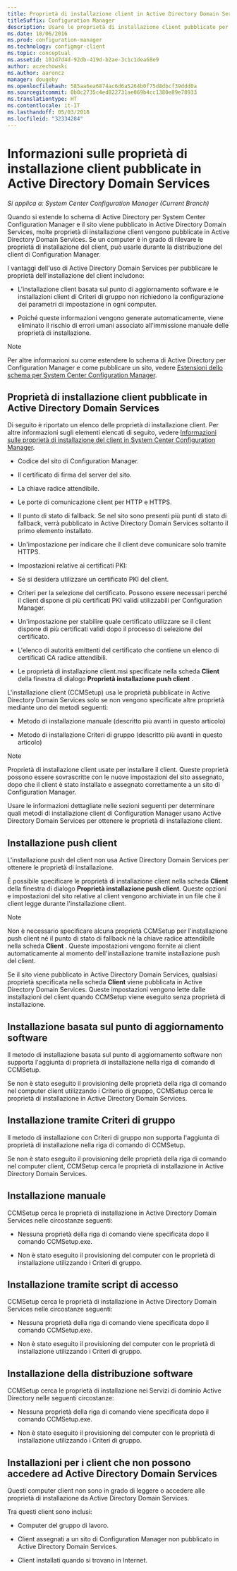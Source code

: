 ```yaml
---
title: Proprietà di installazione client in Active Directory Domain Services
titleSuffix: Configuration Manager
description: Usare le proprietà di installazione client pubblicate per Active Directory Domain Services in System Center Configuration Manager.
ms.date: 10/06/2016
ms.prod: configuration-manager
ms.technology: configmgr-client
ms.topic: conceptual
ms.assetid: 101d7d4d-92db-419d-b2ae-3c1c1dea68e9
author: aczechowski
ms.author: aaroncz
manager: dougeby
ms.openlocfilehash: 585aa6ea6874ac6d6a5264b0f75d8dbcf39ddd0a
ms.sourcegitcommit: 0b0c2735c4ed822731ae069b4cc1380e89e78933
ms.translationtype: HT
ms.contentlocale: it-IT
ms.lasthandoff: 05/03/2018
ms.locfileid: "32334284"
---
```

# <a name="about-client-installation-properties-published-to-active-directory-domain-services"></a>Informazioni sulle proprietà di installazione client pubblicate in Active Directory Domain Services

*Si applica a: System Center Configuration Manager (Current Branch)*

Quando si estende lo schema di Active Directory per System Center Configuration Manager e il sito viene pubblicato in Active Directory Domain Services, molte proprietà di installazione client vengono pubblicate in Active Directory Domain Services. Se un computer è in grado di rilevare le proprietà di installazione del client, può usarle durante la distribuzione del client di Configuration Manager.  

 I vantaggi dell'uso di Active Directory Domain Services per pubblicare le proprietà dell'installazione del client includono:  

-   L'installazione client basata sul punto di aggiornamento software e le installazioni client di Criteri di gruppo non richiedono la configurazione dei parametri di impostazione in ogni computer.  

-   Poiché queste informazioni vengono generate automaticamente, viene eliminato il rischio di errori umani associato all'immissione manuale delle proprietà di installazione.  

> [!NOTE]  
>  Per altre informazioni su come estendere lo schema di Active Directory per Configuration Manager e come pubblicare un sito, vedere [Estensioni dello schema per System Center Configuration Manager](../../plan-design/network/schema-extensions.md).  

## <a name="client-installation-properties-published-to-active-directory-domain-services"></a>Proprietà di installazione client pubblicate in Active Directory Domain Services  
Di seguito è riportato un elenco delle proprietà di installazione client. Per altre informazioni sugli elementi elencati di seguito, vedere [Informazioni sulle proprietà di installazione del client in System Center Configuration Manager](../../../core/clients/deploy/about-client-installation-properties.md).  

-   Codice del sito di Configuration Manager.  

-   Il certificato di firma del server del sito.  

-   La chiave radice attendibile.  

-   Le porte di comunicazione client per HTTP e HTTPS.  

-   Il punto di stato di fallback. Se nel sito sono presenti più punti di stato di fallback, verrà pubblicato in Active Directory Domain Services soltanto il primo elemento installato.  

-   Un'impostazione per indicare che il client deve comunicare solo tramite HTTPS.  

-   Impostazioni relative ai certificati PKI:  

   -   Se si desidera utilizzare un certificato PKI del client.  

   -   Criteri per la selezione del certificato. Possono essere necessari perché il client dispone di più certificati PKI validi utilizzabili per Configuration Manager.  

   -   Un'impostazione per stabilire quale certificato utilizzare se il client dispone di più certificati validi dopo il processo di selezione del certificato.  

   -   L'elenco di autorità emittenti del certificato che contiene un elenco di certificati CA radice attendibili.  

-   Le proprietà di installazione client.msi specificate nella scheda **Client** della finestra di dialogo **Proprietà installazione push client** .

L'installazione client (CCMSetup) usa le proprietà pubblicate in Active Directory Domain Services solo se non vengono specificate altre proprietà mediante uno dei metodi seguenti:  

-   Metodo di installazione manuale (descritto più avanti in questo articolo)

-   Metodo di installazione Criteri di gruppo (descritto più avanti in questo articolo)

> [!NOTE]  
>  Proprietà di installazione client usate per installare il client. Queste proprietà possono essere sovrascritte con le nuove impostazioni del sito assegnato, dopo che il client è stato installato e assegnato correttamente a un sito di Configuration Manager.  

 Usare le informazioni dettagliate nelle sezioni seguenti per determinare quali metodi di installazione client di Configuration Manager usano Active Directory Domain Services per ottenere le proprietà di installazione client.  

## <a name="client-push-installation"></a>Installazione push client  
 L'installazione push del client non usa Active Directory Domain Services per ottenere le proprietà di installazione.  

 È possibile specificare le proprietà di installazione client nella scheda **Client** della finestra di dialogo **Proprietà installazione push client**. Queste opzioni e impostazioni del sito relative al client vengono archiviate in un file che il client legge durante l'installazione client.  

> [!NOTE]  
>  Non è necessario specificare alcuna proprietà CCMSetup per l'installazione push client né il punto di stato di fallback né la chiave radice attendibile nella scheda **Client** . Queste impostazioni vengono fornite ai client automaticamente al momento dell'installazione tramite installazione push del client.  

 Se il sito viene pubblicato in Active Directory Domain Services, qualsiasi proprietà specificata nella scheda **Client** viene pubblicata in Active Directory Domain Services. Queste impostazioni vengono lette dalle installazioni del client quando CCMSetup viene eseguito senza proprietà di installazione.  

## <a name="software-update-point-based-installation"></a>Installazione basata sul punto di aggiornamento software  
 Il metodo di installazione basata sul punto di aggiornamento software non supporta l'aggiunta di proprietà di installazione nella riga di comando di CCMSetup.  

 Se non è stato eseguito il provisioning delle proprietà della riga di comando nel computer client utilizzando i Criterio di gruppo, CCMSetup cerca le proprietà di installazione in Active Directory Domain Services.  

## <a name="group-policy-installation"></a>Installazione tramite Criteri di gruppo  
 Il metodo di installazione con Criteri di gruppo non supporta l'aggiunta di proprietà di installazione nella riga di comando di CCMSetup.  

 Se non è stato eseguito il provisioning delle proprietà della riga di comando nel computer client, CCMSetup cerca le proprietà di installazione in Active Directory Domain Services.  

## <a name="manual-installation"></a>Installazione manuale  
 CCMSetup cerca le proprietà di installazione in Active Directory Domain Services nelle circostanze seguenti:  

-   Nessuna proprietà della riga di comando viene specificata dopo il comando CCMSetup.exe.  

-   Non è stato eseguito il provisioning del computer con le proprietà di installazione utilizzando i Criteri di gruppo.  

## <a name="logon-script-installation"></a>Installazione tramite script di accesso  
 CCMSetup cerca le proprietà di installazione in Active Directory Domain Services nelle circostanze seguenti:  

-   Nessuna proprietà della riga di comando viene specificata dopo il comando CCMSetup.exe.  

-   Non è stato eseguito il provisioning del computer con le proprietà di installazione utilizzando i Criteri di gruppo.  

## <a name="software-distribution-installation"></a>Installazione della distribuzione software  
 CCMSetup cerca le proprietà di installazione nei Servizi di dominio Active Directory nelle seguenti circostanze:  

-   Nessuna proprietà della riga di comando viene specificata dopo il comando CCMSetup.exe.  

-   Non è stato eseguito il provisioning del computer con le proprietà di installazione utilizzando i Criteri di gruppo.  

## <a name="installations-for-clients-that-cannot-access-active-directory-domain-services"></a>Installazioni per i client che non possono accedere ad Active Directory Domain Services  
Questi computer client non sono in grado di leggere o accedere alle proprietà di installazione da Active Directory Domain Services.

 Tra questi client sono inclusi:  

-   Computer del gruppo di lavoro.  

-   Client assegnati a un sito di Configuration Manager non pubblicato in Active Directory Domain Services.  

-   Client installati quando si trovano in Internet.  
